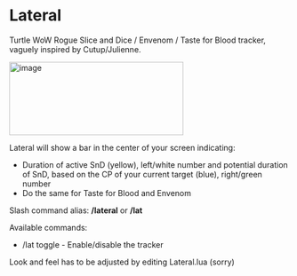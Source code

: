 # Lateral
Turtle WoW Rogue Slice and Dice / Envenom / Taste for Blood tracker, vaguely inspired by Cutup/Julienne.

<img width="313" height="132" alt="image" src="https://github.com/user-attachments/assets/08941e0b-7dd0-4920-8f73-dae3c248e096" />

Lateral will show a bar in the center of your screen indicating:
* Duration of active SnD (yellow), left/white number and potential duration of SnD, based on the CP of your current target (blue), right/green number
* Do the same for Taste for Blood and Envenom

Slash command alias:
**/lateral** or **/lat**

Available commands:
* /lat toggle - Enable/disable the tracker

Look and feel has to be adjusted by editing Lateral.lua (sorry)
